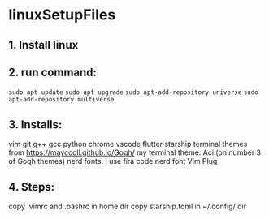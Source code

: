 # linuxSetupFiles


## 1. Install linux

## 2. run command:
`
sudo apt update
`
`
sudo apt upgrade
`
`
sudo apt-add-repository universe
`
`
sudo apt-add-repository multiverse
`

## 3. Installs:
vim
git
g++
gcc
python
chrome
vscode
flutter
starship
terminal themes from https://mayccoll.github.io/Gogh/
my terminal theme: Aci (on number 3 of Gogh themes)
nerd fonts: I use fira code nerd font
Vim Plug

## 4. Steps:
copy .vimrc and .bashrc in home dir
copy starship.toml in ~/.config/ dir
